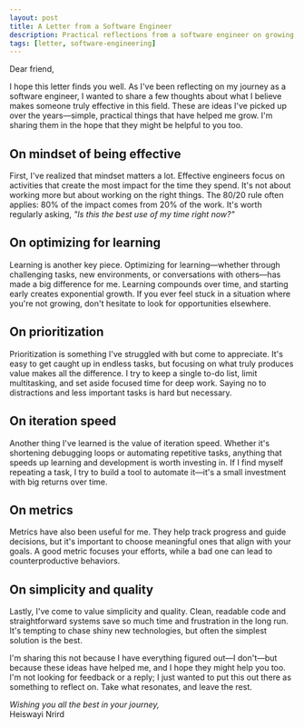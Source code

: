 ```yaml
---
layout: post
title: A Letter from a Software Engineer
description: Practical reflections from a software engineer on growing, learning, and working effectively.
tags: [letter, software-engineering]
---
```


Dear friend,  

I hope this letter finds you well. As I've been reflecting on my journey as a software engineer, I wanted to share a few thoughts about what I believe makes someone truly effective in this field. These are ideas I've picked up over the years—simple, practical things that have helped me grow. I'm sharing them in the hope that they might be helpful to you too.

<h2 class="special-font">On mindset of being effective</h2>

First, I've realized that mindset matters a lot. Effective engineers focus on activities that create the most impact for the time they spend. It's not about working more but about working on the right things. The 80/20 rule often applies: 80% of the impact comes from 20% of the work. It's worth regularly asking, _"Is this the best use of my time right now?"_

<h2 class="special-font">On optimizing for learning</h2>

Learning is another key piece. Optimizing for learning—whether through challenging tasks, new environments, or conversations with others—has made a big difference for me. Learning compounds over time, and starting early creates exponential growth. If you ever feel stuck in a situation where you're not growing, don't hesitate to look for opportunities elsewhere.

<h2 class="special-font">On prioritization</h2>

Prioritization is something I've struggled with but come to appreciate. It's easy to get caught up in endless tasks, but focusing on what truly produces value makes all the difference. I try to keep a single to-do list, limit multitasking, and set aside focused time for deep work. Saying no to distractions and less important tasks is hard but necessary.

<h2 class="special-font">On iteration speed</h2>

Another thing I've learned is the value of iteration speed. Whether it's shortening debugging loops or automating repetitive tasks, anything that speeds up learning and development is worth investing in. If I find myself repeating a task, I try to build a tool to automate it—it's a small investment with big returns over time.

<h2 class="special-font">On metrics</h2>

Metrics have also been useful for me. They help track progress and guide decisions, but it's important to choose meaningful ones that align with your goals. A good metric focuses your efforts, while a bad one can lead to counterproductive behaviors.

<h2 class="special-font">On simplicity and quality</h2>

Lastly, I've come to value simplicity and quality. Clean, readable code and straightforward systems save so much time and frustration in the long run. It's tempting to chase shiny new technologies, but often the simplest solution is the best.

I'm sharing this not because I have everything figured out—I don't—but because these ideas have helped me, and I hope they might help you too. I'm not looking for feedback or a reply; I just wanted to put this out there as something to reflect on. Take what resonates, and leave the rest.

_Wishing you all the best in your journey,_<br>
Heiswayi Nrird